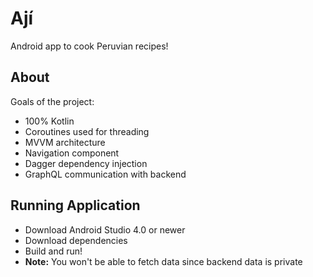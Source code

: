# Ají
Android app to cook Peruvian recipes!

## About

Goals of the project:

- 100% Kotlin
- Coroutines used for threading
- MVVM architecture
- Navigation component
- Dagger dependency injection
- GraphQL communication with backend

## Running Application
- Download Android Studio 4.0 or newer
- Download dependencies
- Build and run!
- **Note:** You won't be able to fetch data since backend data is private 